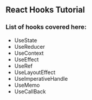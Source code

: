 ## React Hooks Tutorial

### List of hooks covered here:

* UseState
* UseReducer 
* UseContext
* UseEffect
* UseRef
* UseLayoutEffect
* UseImperativeHandle
* UseMemo
* UseCallBack


